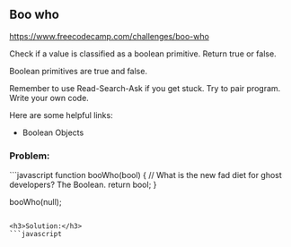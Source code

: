 <h2>Boo who</h2>

https://www.freecodecamp.com/challenges/boo-who

Check if a value is classified as a boolean primitive. Return true or false.

Boolean primitives are true and false.

Remember to use Read-Search-Ask if you get stuck. Try to pair program. Write your own code.

Here are some helpful links:

- Boolean Objects

<h3>Problem:</h3>
```javascript
function booWho(bool) {
    // What is the new fad diet for ghost developers? The Boolean.
	return bool;
}

booWho(null);
```

<h3>Solution:</h3>
```javascript

```
